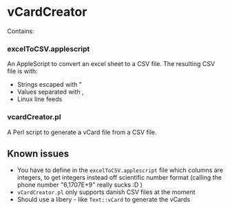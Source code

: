 # vCardCreator

Contains:

### excelToCSV.applescript

An AppleScript to convert an excel sheet to a CSV file.
The resulting CSV file is with:

* Strings escaped with "
* Values separated with ,
* Linux line feeds

### vcardCreator.pl

A Perl script to generate a vCard file from a CSV file.

## Known issues

* You have to define in the `excelToCSV.applescript` file which columns are integers, to get integers instead off scientific number format (calling the phone number "6,1707E+9" really sucks :D )
* `vCardCreator.pl` only supports danish CSV files at the moment
* Should use a libery - like `Text::vCard` to generate the vCards
